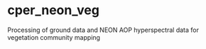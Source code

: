 # cper_neon_veg
Processing of ground data and NEON AOP hyperspectral data for vegetation community mapping
